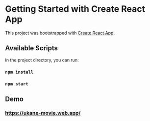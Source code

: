 # Getting Started with Create React App

This project was bootstrapped with [Create React App](https://github.com/facebook/create-react-app).
## Available Scripts

In the project directory, you can run:

### `npm install`

### `npm start`

## Demo 
### https://ukane-movie.web.app/
